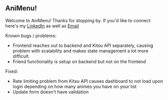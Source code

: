 ## AniMenu!

Welcome to AniMenu! Thanks for stopping by. If you'd like to connect here's my [LinkedIn](https://www.linkedin.com/in/michaelquintdev/) as well as [Email](mailto:michaelquintdev@gmail.com)

Known bugs / problems:
 - Frontend reaches out to backend and Kitsu API separately, causing problem with scalability and makes state management a lot more difficult. 
 - Friend functionality is setup on backend but not on the frontend


Fixed:
 - Rate limiting problem from Kitsu API causes dashboard to not load upon login depending on how many animes you have on your list
 - Update form doesn't have validation 

